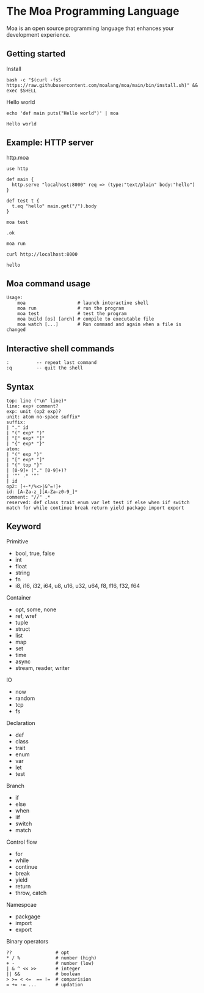 # The Moa Programming Language
Moa is an open source programming language that enhances your development experience.



## Getting started

Install
```
bash -c "$(curl -fsS https://raw.githubusercontent.com/moalang/moa/main/bin/install.sh)" && exec $SHELL
```

Hello world
```
echo 'def main puts("Hello world")' | moa
```

```
Hello world
```



## Example: HTTP server

http.moa
```
use http

def main {
  http.serve "localhost:8000" req => (type:"text/plain" body:"hello")
}

def test t {
  t.eq "hello" main.get("/").body
}
```

```
moa test
```

```
.ok
```

```
moa run
```

```
curl http://localhost:8000
```

```
hello
```



## Moa command usage
```
Usage:
    moa                   # launch interactive shell
    moa run               # run the program
    moa test              # test the program
    moa build [os] [arch] # compile to executable file
    moa watch [...]       # Run command and again when a file is changed
```



## Interactive shell commands 
```
:          -- repeat last command
:q         -- quit the shell
```



## Syntax
```
top: line ("\n" line)*
line: exp+ comment?
exp: unit (op2 exp)?
unit: atom no-space suffix*
suffix:
| "." id
| "(" exp* ")"
| "[" exp* "]"
| "{" exp* "}"
atom:
| "(" exp ")"
| "[" exp* "]"
| "{" top "}"
| [0-9]+ ("." [0-9]+)?
| '"' .* '"'
| id
op2: [+-*/%<>|&^=!]+
id: [A-Za-z_][A-Za-z0-9_]*
comment: "//" .*
reserved: def class trait enum var let test if else when iif switch match for while continue break return yield package import export
```

## Keyword
Primitive
- bool, true, false
- int
- float
- string
- fn
- i8, i16, i32, i64, u8, u16, u32, u64, f8, f16, f32, f64

Container
- opt, some, none
- ref, wref
- tuple
- struct
- list
- map
- set
- time
- async
- stream, reader, writer

IO
- now
- random
- tcp
- fs

Declaration
- def
- class
- trait
- enum
- var
- let
- test

Branch
- if
- else
- when
- iif
- switch
- match

Control flow
- for
- while
- continue
- break
- yield
- return
- throw, catch

Namespcae
- packgage
- import
- export

Binary operators
```
??                # opt
* / %             # number (high)
+ -               # number (low)
| & ^ << >>       # integer
|| &&             # boolean
> >= < <=  == !=  # comparision
= += -= ...       # updation
```
